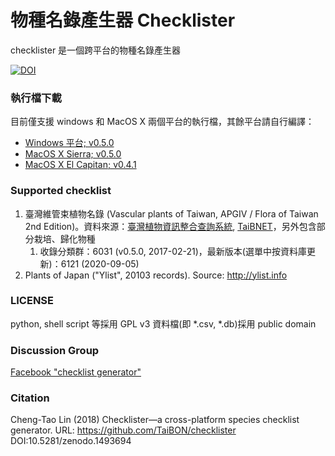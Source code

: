 
物種名錄產生器 Checklister
====================

checklister 是一個跨平台的物種名錄產生器

[![DOI](https://zenodo.org/badge/44288646.svg)](https://zenodo.org/badge/latestdoi/44288646)

### 執行檔下載

目前僅支援 windows 和 MacOS X 兩個平台的執行檔，其餘平台請自行編譯：

* [Windows 平台; v0.5.0](https://github.com/TaiBON/checklister/releases/download/v0.5.0/checklister.exe)
* [MacOS X Sierra; v0.5.0](https://github.com/TaiBON/checklister/releases/download/v0.5.0/checklister_v0.5.0_Sierra.dmg)
* [MacOS X El Capitan; v0.4.1](https://github.com/TaiBON/checklister/releases/download/v0.4.1/checklister_v0.4.1_El_Capitan.dmg)

### Supported checklist

1. 臺灣維管束植物名錄 (Vascular plants of Taiwan, APGIV / Flora of Taiwan 2nd Edition)。資料來源：[臺灣植物資訊整合查詢系統](http://tai2.ntu.edu.tw), [TaiBNET](http://taibnet.sinica.edu.tw)，另外包含部分栽培、歸化物種
    1. 收錄分類群：6031 (v0.5.0, 2017-02-21)，最新版本(選單中按資料庫更新)：6121 (2020-09-05)
2. Plants of Japan ("Ylist", 20103 records). Source: http://ylist.info


### LICENSE
python, shell script 等採用 GPL v3
資料檔(即 *.csv, *.db)採用 public domain


### Discussion Group

[Facebook "checklist generator"](https://www.facebook.com/groups/1491667327794847/)


### Citation

Cheng-Tao Lin (2018) Checklister—a cross-platform species checklist generator. URL: https://github.com/TaiBON/checklister  DOI:10.5281/zenodo.1493694

